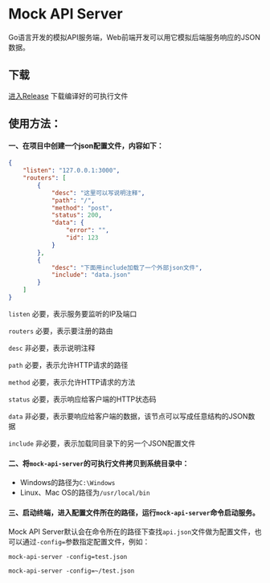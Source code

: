 # Mock API Server
Go语言开发的模拟API服务端，Web前端开发可以用它模拟后端服务响应的JSON数据。

## 下载
[进入Release](https://github.com/dxvgef/mock-api-server/releases) 下载编译好的可执行文件

## 使用方法：
#### 一、在项目中创建一个json配置文件，内容如下：
```JSON
{
    "listen": "127.0.0.1:3000",
    "routers": [
        {
            "desc": "这里可以写说明注释",
            "path": "/",
            "method": "post",
            "status": 200,
            "data": {
                "error": "",
                "id": 123
            }
        },
        {
            "desc": "下面用include加载了一个外部json文件",
            "include": "data.json"
        }
    ]
}
```
`listen` 必要，表示服务要监听的IP及端口

`routers` 必要，表示要注册的路由

`desc` 非必要，表示说明注释

`path` 必要，表示允许HTTP请求的路径

`method` 必要，表示允许HTTP请求的方法

`status` 必要，表示响应给客户端的HTTP状态码

`data` 非必要，表示要响应给客户端的数据，该节点可以写成任意结构的JSON数据

`include` 非必要，表示加载同目录下的另一个JSON配置文件

#### 二、将`mock-api-server`的可执行文件拷贝到系统目录中：
- Windows的路径为`C:\Windows`
- Linux、Mac OS的路径为`/usr/local/bin`

#### 三、启动终端，进入配置文件所在的路径，运行`mock-api-server`命令启动服务。

Mock API Server默认会在命令所在的路径下查找`api.json`文件做为配置文件，也可以通过`-config=`参数指定配置文件，例如：

`mock-api-server -config=test.json`

`mock-api-server -config=~/test.json`